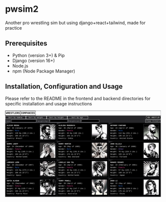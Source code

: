 # pwsim2
Another pro wrestling sim but using django+react+tailwind, made for practice

## Prerequisites

- Python (version 3+) & Pip
- Django (version 16+)
- Node.js
- npm (Node Package Manager)

## Installation, Configuration and Usage

Please refer to the README in the frontend and backend directories for specific installation and usage instructions


![alt text](https://github.com/solzhen/pwsim2/blob/main/git%20media/wrestler%20view.png)